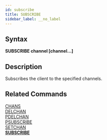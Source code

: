```yaml
---
id: subscribe
title: SUBSCRIBE
sidebar_label: __no_label
---
```


## Syntax

**SUBSCRIBE channel [channel...]**

## Description

Subscribes the client to the specified channels.

## Related Commands

[CHANS](../commands/chans.md)<br>
[DELCHAN](../commands/delchan.md)<br>
[PDELCHAN](../commands/pdelchan.md)<br>
[PSUBSCRIBE](../commands/psubscribe.md)<br>
[SETCHAN](../commands/setchan.md)<br>
**[SUBSCRIBE](../commands/subscribe.md)**<br>